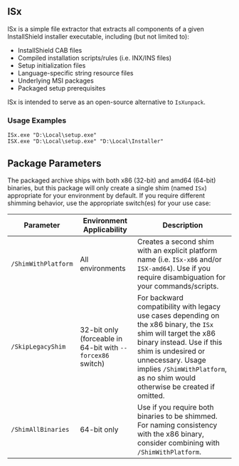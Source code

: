 ## ISx

ISx is a simple file extractor that extracts all components of a given InstallShield installer executable, including (but not limited to):

- InstallShield CAB files
- Compiled installation scripts/rules (i.e. INX/INS files)
- Setup initialization files
- Language-specific string resource files
- Underlying MSI packages
- Packaged setup prerequisites

ISx is intended to serve as an open-source alternative to `IsXunpack`.

### Usage Examples

```shell
ISx.exe "D:\Local\setup.exe"
ISX.exe "D:\Local\setup.exe" "D:\Local\Installer"
```

## Package Parameters

The packaged archive ships with both x86 (32-bit) and amd64 (64-bit) binaries, but this package will only create a single shim (named `ISx`) appropriate for your environment by default. If you require different shimming behavior, use the appropriate switch(es) for your use case:

|Parameter|Environment Applicability|Description|
|-|-|-|
|`/ShimWithPlatform`|All environments|Creates a second shim with an explicit platform name (i.e. `ISx-x86` and/or `ISX-amd64`). Use if you require disambiguation for your commands/scripts.|
|`/SkipLegacyShim`|32-bit only (forceable in 64-bit with `--forcex86` switch)|For backward compatibility with legacy use cases depending on the x86 binary, the `ISx` shim will target the x86 binary instead. Use if this shim is undesired or unnecessary. Usage implies `/ShimWithPlatform`, as no shim would otherwise be created if omitted.|
|`/ShimAllBinaries`|64-bit only|Use if you require both binaries to be shimmed. For naming consistency with the x86 binary, consider combining with `/ShimWithPlatform`.|
